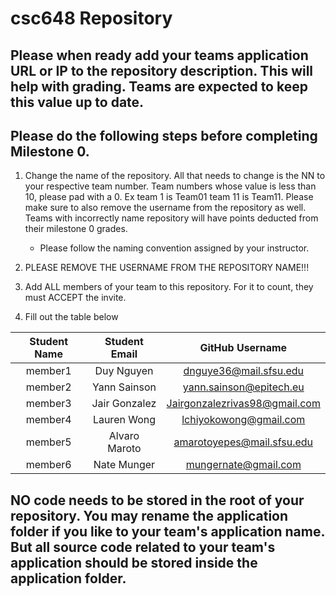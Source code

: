# csc648 Repository

## Please when ready add your teams application URL or IP to the repository description. This will help with grading. Teams are expected to keep this value up to date.

## Please do the following steps before completing Milestone 0.
1. Change the name of the repository. All that needs to change is the NN to your respective team number. Team numbers whose value is less than 10, please pad with a 0. Ex team 1 is Team01 team 11 is Team11. Please make sure to also remove the username from the repository as well. Teams with incorrectly name repository will have points deducted from their milestone 0 grades.
      - Please follow the naming convention assigned by your instructor.

1. PLEASE REMOVE THE USERNAME FROM THE REPOSITORY NAME!!!

2. Add ALL members of your team to this repository. For it to count, they must ACCEPT the invite.

3. Fill out the table below


| Student Name | Student Email | GitHub Username |
|    :---:     |     :---:     |     :---:       |
| member1      |   Duy Nguyen            |     dnguye36@mail.sfsu.edu            |
| member2      |      Yann Sainson         |        yann.sainson@epitech.eu         |
| member3      |        Jair Gonzalez      |       Jairgonzalezrivas98@gmail.com          |
| member4      |       Lauren Wong        |          lchiyokowong@gmail.com       |
| member5      |       Alvaro Maroto        |         amarotoyepes@mail.sfsu.edu        |
| member6      |       Nate Munger        |       mungernate@gmail.com          |

## NO code needs to be stored in the root of your repository. You may rename the application folder if you like to your team's application name. But all source code related to your team's application should be stored inside the application folder.
